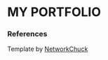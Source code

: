 # MY PORTFOLIO

### References
 <footer class="container">
        <div class="copyright">
            Template by <a href="https://networkchuck.com/" target="_blank" rel="noopener noreferrer">NetworkChuck</a>
        </div>
    </footer>
